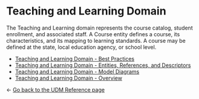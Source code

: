 # Teaching and Learning Domain

The Teaching and Learning domain represents the course catalog, student
enrollment, and associated staff. A Course entity defines a course, its
characteristics, and its mapping to learning standards. A course may be defined
at the state, local education agency, or school level.

* [Teaching and Learning Domain - Best Practices](./best-practices.md)
* [Teaching and Learning Domain - Entities, References, and
  Descriptors](./entities-references-and-descriptors.md)
* [Teaching and Learning Domain - Model Diagrams](./model-diagrams.md)
* [Teaching and Learning Domain - Overview](./overview.md)

← [Go back to the UDM Reference page](../readme.md)
